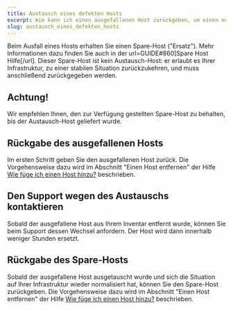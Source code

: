 ```yaml
---
title: Austausch eines defekten Hosts
excerpt: Wie kann ich einen ausgefallenen Host zurückgeben, um einen neuen Host zu erhalten?
slug: austausch_eines_defekten_hosts
---
```


Beim Ausfall eines Hosts erhalten Sie einen Spare-Host ("Ersatz"). Mehr Informationen dazu finden Sie auch in der url=GUIDE#860]Spare Host Hilfe[/url]. Dieser Spare-Host ist kein Austausch-Host: er erlaubt es Ihrer Infrastruktur, zu einer stabilen Situation zurückzukehren, und muss anschließend zurückgegeben werden.

## Achtung!
Wir empfehlen Ihnen, den zur Verfügung gestellten Spare-Host zu behalten, bis der Austausch-Host geliefert wurde.

## Rückgabe des ausgefallenen Hosts
Im ersten Schritt geben Sie den ausgefallenen Host zurück. 
Die Vorgehensweise dazu wird im Abschnitt "Einen Host entfernen" der Hilfe [Wie füge ich einen Host hinzu?]({legacy}605) beschrieben.


## Den Support wegen des Austauschs kontaktieren
Sobald der ausgefallene Host aus Ihrem Inventar entfernt wurde, können Sie beim Support dessen Wechsel anfordern. Der Host wird dann innerhalb weniger Stunden ersetzt.


## Rückgabe des Spare-Hosts
Sobald der ausgefallene Host ausgetauscht wurde und sich die Situation auf Ihrer Infrastruktur wieder normalisiert hat, können Sie den Spare-Host zurückgeben. Die Vorgehensweise dazu wird im Abschnitt "Einen Host entfernen" der Hilfe [Wie füge ich einen Host hinzu?]({legacy}605) beschrieben.

